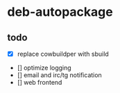 # deb-autopackage

## todo

- [X] replace cowbuildper with sbuild
- [] optimize logging
- [] email and irc/tg notification
- [] web frontend

